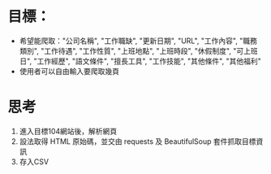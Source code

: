 # 目標：
- 希望能爬取："公司名稱", "工作職缺", "更新日期", "URL", "工作內容", "職務類別", "工作待遇", "工作性質", "上班地點", "上班時段", "休假制度", "可上班日", "工作經歷", "語文條件", "擅長工具", "工作技能", "其他條件", "其他福利"
- 使用者可以自由輸入要爬取幾頁

# 思考
1. 進入目標104網站後，解析網頁
2. 設法取得 HTML 原始碼，並交由 requests 及 BeautifulSoup 套件抓取目標資訊
3. 存入CSV

